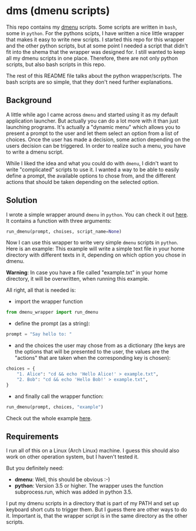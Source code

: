 # dms (dmenu scripts)

This repo contains my [dmenu](https://tools.suckless.org/dmenu/) scripts. Some
scripts are written in `bash`, some in `python`. For the pythons scipts, I have
written a nice little wrapper that makes it easy to write new scripts. I
started this repo for this wrapper and the other python scripts, but at some
point I needed a script that didn't fit into the shema that the wrapper was
designed for. I still wanted to keep all my dmenu scripts in one place.
Therefore, there are not only python scripts, but also bash scripts in
this repo.

The rest of this README file talks about the python wrapper/scripts. The bash
scripts are so simple, that they don't need further explanations.


## Background

A little while ago I came across `dmenu` and started using it as my default
application launcher. But actually you can do a lot more with it than just
launching programs. It's actually a "dynamic menu" which allows you to present
a prompt to the user and let them select an option from a list of choices.
Once the user has made a decision, some action depending on the users decision
can be triggered. In order to realize such a menu, you have to write a dmenu
script.

While I liked the idea and what you could do with `dmenu`, I didn't want to
write "complicated" scripts to use it. I wanted a way to be able to easily
define a prompt, the available options to chose from, and the different actions
that should be taken depending on the selected option.


## Solution

I wrote a simple wrapper around `dmenu` in `python`. You can check it out
[here](./src/python/dmenu_wrapper.py). It contains a function with three
arguments:

```python
run_dmenu(prompt, choises, script_name=None)
```

Now I can use this wrapper to write very simple `dmenu` scripts in `python`.
Here is an example: This example will write a simple text file in your home
directory with different texts in it, depending on which option you chose in
dmenu.

**Warning**: In case you have a file called "example.txt" in your home
directory, it will be overwritten, when running this example.

All right, all that is needed is:

- import the wrapper function

```python
from dmenu_wrapper import run_dmenu
```

- define the prompt (as a string):

```python
prompt = "Say hello to: "
```

- and the choices the user may chose from as a dictionary (the keys are the
  options that will be presented to the user, the values are the "actions" that
  are taken when the corresponding key is chosen):

```python
choices = {
    "1. Alice": "cd && echo 'Hello Alice!' > example.txt",
    "2. Bob": "cd && echo 'Hello Bob!' > example.txt",
}
```

- and finally call the wrapper function:

```python
run_dmenu(prompt, choices, "example")
```

Check out the whole example [here](./src/python/dmenu_example.py).


## Requirements

I run all of this on a Linux (Arch Linux) machine. I guess this should also
work on other operation system, but I haven't tested it.

But you definitely need:

- **dmenu**: Well, this should be obvious :-)
- **python**: Version 3.5 or higher. The wrapper uses the function
              subprocess.run, which was added in python 3.5.

I put my dmenu scripts in a directory that is part of my PATH and set up
keyboard short cuts to trigger them. But I guess there are other ways to do it.
Important is, that the wrapper script is in the same directory as the other
scripts.

